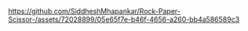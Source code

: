 

https://github.com/SiddheshMhapankar/Rock-Paper-Scissor-/assets/72028899/05e65f7e-b46f-4656-a260-bb4a586589c3

